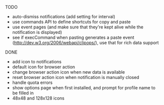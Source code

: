 TODO
- auto-dismiss notifications (add setting for interval)
- use commands API to define shortcuts for copy and paste
- use event pages (and make sure that they're kept alive while the notification is displayed)
- see if execCommand when pasting generates a paste event (http://dev.w3.org/2006/webapi/clipops/), use that for rich data support

DONE
- add icon to notifications
- default icon for browser action
- change browser action icon when new data is available
- reset browser action icon when notification is manually closed
- handle quota errors
- show options page when first installed, and prompt for profile name to be filled in
- 48x48 and 128x128 icons
